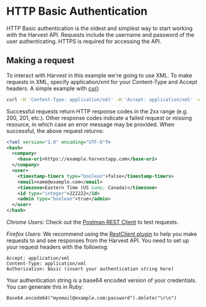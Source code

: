 # HTTP Basic Authentication

HTTP Basic authentication is the oldest and simplest way to start working with the Harvest API. Requests include the username and password of the user authenticating. HTTPS is required for accessing the API.

## Making a request

To interact with Harvest in this example we're going to use XML. To make requests in XML, specify application/xml for your Content-Type and Accept headers. A simple example with [curl](http://en.wikipedia.org/wiki/CURL):

```sh
curl -H 'Content-Type: application/xml' -H 'Accept: application/xml' -u "user@example.com:password" https://example.harvestapp.com/account/who_am_i
```

Successful requests return HTTP response codes in the 2xx range (e.g. 200, 201, etc.). Other response codes indicate a failed request or missing resource, in which case an error message may be provided. When successful, the above request returns:

```xml
<?xml version="1.0" encoding="UTF-8"?>
<hash>
  <company>
    <base-uri>https://example.harvestapp.com</base-uri>
  </company>
  <user>
    <timestamp-timers type="boolean">false</timestamp-timers>
    <email>name@example.com</email>
    <timezone>Eastern Time (US &amp; Canada)</timezone>
    <id type="integer">222222</id>
    <admin type="boolean">true</admin>
  </user>
</hash>
```

*Chrome Users*: Check out the [Postman REST Client](https://chrome.google.com/webstore/detail/postman-rest-client/fdmmgilgnpjigdojojpjoooidkmcomcm?hl=en) to test requests.

*Firefox Users*: We recommend using the [RestClient plugin](https://addons.mozilla.org/en-US/firefox/addon/restclient/) to help you make requests to and see responses from the Harvest API. You need to set up your request headers with the following:

```http
Accept: application/xml
Content-Type: application/xml
Authorization: Basic (insert your authentication string here)
```

Your authentication string is a base64 encoded version of your credentials. You can generate this in Ruby:

```http
Base64.encode64("myemail@example.com:password").delete("\r\n")
```
